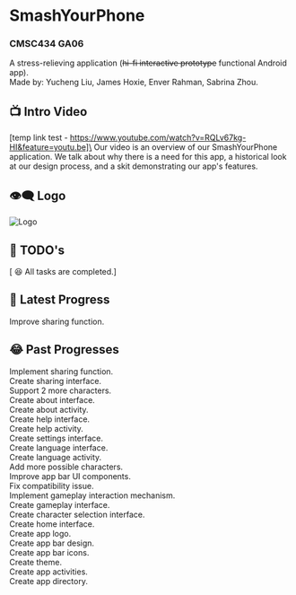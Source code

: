 # SmashYourPhone
### CMSC434 GA06
A stress-relieving application (~~hi-fi interactive prototype~~ functional Android app).\
Made by: Yucheng Liu, James Hoxie, Enver Rahman, Sabrina Zhou.

## :tv: Intro Video
[temp link test - https://www.youtube.com/watch?v=RQLv67kg-HI&feature=youtu.be]\
Our video is an overview of our SmashYourPhone application. We talk about why there is a need for this app, a historical look at our design process, and a skit demonstrating our app's features. 

## :eye_speech_bubble: Logo
![Logo](https://repository-images.githubusercontent.com/222799540/0d7aaa80-1d30-11ea-9487-48d6072836f5)

## :thought_balloon: TODO's
[ :laughing: All tasks are completed.]

## :rofl: Latest Progress
Improve sharing function.

## :joy: Past Progresses
Implement sharing function.\
Create sharing interface.\
Support 2 more characters.\
Create about interface.\
Create about activity.\
Create help interface.\
Create help activity.\
Create settings interface.\
Create language interface.\
Create language activity.\
Add more possible characters.\
Improve app bar UI components.\
Fix compatibility issue.\
Implement gameplay interaction mechanism.\
Create gameplay interface.\
Create character selection interface.\
Create home interface.\
Create app logo.\
Create app bar design.\
Create app bar icons.\
Create theme.\
Create app activities.\
Create app directory.
